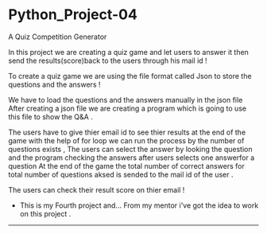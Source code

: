 # Python_Project-04
A Quiz Competition Generator 

In this project we are creating a quiz game and let users to answer it 
then send the results(score)back to the users through his mail id !

To create a quiz game we are using the file format called Json to store the questions and the answers !

We have to load the questions and the answers manually in the json file 
After creating a json file we are creating a program which is going to use this file to show the Q&A .

The users have to give thier email id to see thier results at the end of the game 
with the help of for loop we can run the process by the number of questions exists ,
The users can select the answer by looking the question and 
the program checking the answers after users selects one answerfor a question 
At the end of the game the total number of correct answers for total number of questions aksed is sended to the mail id of the user . 

The users can check their result score on thier email !

- This is my Fourth project and... From my mentor i've got the idea to work on this project .

------------------------------------------------------------------------------------------------------------
